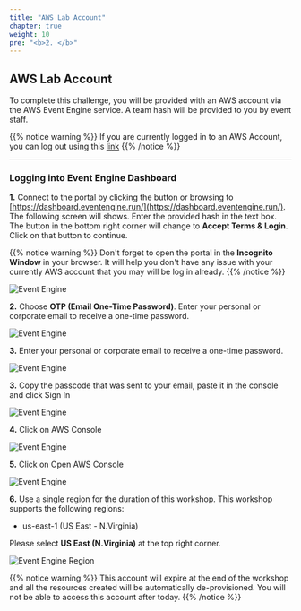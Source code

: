 ```yaml
---
title: "AWS Lab Account"
chapter: true
weight: 10
pre: "<b>2. </b>"
---
```


## AWS Lab Account

To complete this challenge, you will be provided with an AWS account via the AWS Event Engine service. A team hash will be provided to you by event staff.

{{% notice warning %}}
If you are currently logged in to an AWS Account, you can log out using this [link](https://console.aws.amazon.com/console/logout!doLogout)
{{% /notice %}}

---

### Logging into Event Engine Dashboard

**1.** Connect to the portal by clicking the button or browsing to [https://dashboard.eventengine.run/](https://dashboard.eventengine.run/). The following screen will shows. Enter the provided hash in the text box. The button in the bottom right corner will change to **Accept Terms & Login**. Click on that button to continue.

{{% notice warning %}}
Don't forget to open the portal in the **Incognito Window**  in your browser. It will help you don't have any issue with your currently AWS account that you may will be log in already. 
{{% /notice %}}

![Event Engine](/images/setup/event-engine-initial-screen.png)

**2.** Choose **OTP (Email One-Time Password)**. Enter your personal or corporate email to receive a one-time password.

![Event Engine](/images/setup/event_engine_otp.png)

**3.** Enter your personal or corporate email to receive a one-time password.

![Event Engine](/images/setup/event-engine-otp-2.png)


**3.** Copy the passcode that was sent to your email, paste it in the console and click Sign In

![Event Engine](/images/setup/event-engine-otp-3.png)

**4.** Click on AWS Console

![Event Engine](/images/setup/event-engine-otp-4.png)

**5.** Click on Open AWS Console

![Event Engine](/images/setup/event-engine-otp-5.png)

**6.**  Use a single region for the duration of this workshop. This workshop supports the following regions:

* us-east-1 (US East - N.Virginia)

Please select **US East (N.Virginia)** at the top right corner.

![Event Engine Region](/images/setup/event-engine-region.png)

{{% notice warning %}}
This account will expire at the end of the workshop and  all the resources created will be automatically de-provisioned. You will not be able to access this account after today.
{{% /notice %}}